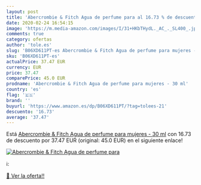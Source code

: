 ```yaml
---
layout: post
title: 'Abercrombie & Fitch Agua de perfume para al 16.73 % de descuento'
date: 2020-02-24 16:54:15
image: 'https://m.media-amazon.com/images/I/31+HKbTHydL._AC_._SL400_.jpg'
comments: true
category: ofertas
author: 'tole.es'
slug: 'B06XD611PT-es Abercrombie & Fitch Agua de perfume para mujeres - 30 ml'
sku: 'B06XD611PT-es'
actualPrice: 37.47 EUR
currency: EUR
price: 37.47
comparePrice: 45.0 EUR
prodname: 'Abercrombie & Fitch Agua de perfume para mujeres - 30 ml'
country: 'es'
flag: '🇪🇸'
brand: ''
buyurl: 'https://www.amazon.es/dp/B06XD611PT/?tag=tolees-21'
descuento: '16.73'
average: '37.47'
---
```


Está [Abercrombie & Fitch Agua de perfume para mujeres - 30 ml](https://www.amazon.es/dp/B06XD611PT/?tag=tolees-21) con 16.73 de descuento por 37.47 EUR (original: 45.0 EUR) en el siguiente enlace!

[![Abercrombie & Fitch Agua de perfume para](https://m.media-amazon.com/images/I/31+HKbTHydL._AC_._SL400_.jpg)](https://www.amazon.es/dp/B06XD611PT/?tag=tolees-21)

ℹ️:


[🛒 Ver la oferta!!](https://www.amazon.es/dp/B06XD611PT/?tag=tolees-21)
